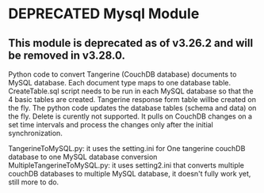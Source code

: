 # DEPRECATED Mysql Module

## This module is deprecated as of v3.26.2 and will be removed in v3.28.0.

Python code to convert Tangerine (CouchDB database) documents to MySQL database.  Each document type maps to one database table.
CreateTable.sql script needs to be run in each MySQL database so that the 4 basic tables are created.  Tangerine response form table willbe created on the fly.
The python code updates the database tables (schema and data) on the fly.
Delete is curently not supported.
It pulls on CouchDB changes on a set time intervals and process the changes only after the initial synchronization.

TangerineToMySQL.py: it uses the setting.ini for One tangerine couchDB database to one MySQL database conversion
MultipleTangerineToMySQL.py: it uses setting2.ini that converts multiple couchDB databases to multiple MySQL database, it doesn't fully work yet, still more to do.
